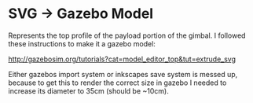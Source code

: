 # SVG -> Gazebo Model

Represents the top profile of the payload portion of the gimbal. I followed these instructions to make it a gazebo model:

http://gazebosim.org/tutorials?cat=model_editor_top&tut=extrude_svg

Either gazebos import system or inkscapes save system is messed up, because to get this to render the correct size in
gazebo I needed to increase its diameter to 35cm (should be ~10cm).

